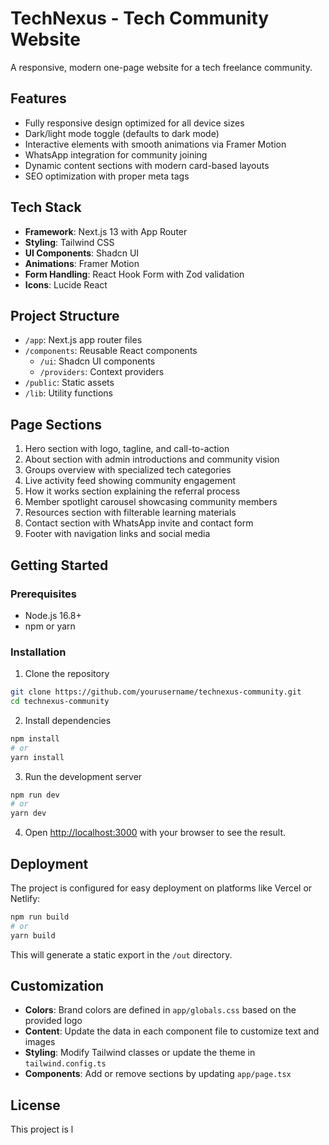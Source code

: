 # TechNexus - Tech Community Website

A responsive, modern one-page website for a tech freelance community.

## Features

- Fully responsive design optimized for all device sizes
- Dark/light mode toggle (defaults to dark mode)
- Interactive elements with smooth animations via Framer Motion
- WhatsApp integration for community joining
- Dynamic content sections with modern card-based layouts
- SEO optimization with proper meta tags

## Tech Stack

- **Framework**: Next.js 13 with App Router
- **Styling**: Tailwind CSS
- **UI Components**: Shadcn UI
- **Animations**: Framer Motion
- **Form Handling**: React Hook Form with Zod validation
- **Icons**: Lucide React

## Project Structure

- `/app`: Next.js app router files
- `/components`: Reusable React components
  - `/ui`: Shadcn UI components
  - `/providers`: Context providers
- `/public`: Static assets
- `/lib`: Utility functions

## Page Sections

1. Hero section with logo, tagline, and call-to-action
2. About section with admin introductions and community vision
3. Groups overview with specialized tech categories
4. Live activity feed showing community engagement
5. How it works section explaining the referral process
6. Member spotlight carousel showcasing community members
7. Resources section with filterable learning materials
8. Contact section with WhatsApp invite and contact form
9. Footer with navigation links and social media

## Getting Started

### Prerequisites

- Node.js 16.8+ 
- npm or yarn

### Installation

1. Clone the repository
```bash
git clone https://github.com/yourusername/technexus-community.git
cd technexus-community
```

2. Install dependencies
```bash
npm install
# or
yarn install
```

3. Run the development server
```bash
npm run dev
# or
yarn dev
```

4. Open [http://localhost:3000](http://localhost:3000) with your browser to see the result.

## Deployment

The project is configured for easy deployment on platforms like Vercel or Netlify:

```bash
npm run build
# or
yarn build
```

This will generate a static export in the `/out` directory.

## Customization

- **Colors**: Brand colors are defined in `app/globals.css` based on the provided logo
- **Content**: Update the data in each component file to customize text and images
- **Styling**: Modify Tailwind classes or update the theme in `tailwind.config.ts`
- **Components**: Add or remove sections by updating `app/page.tsx`

## License

This project is l